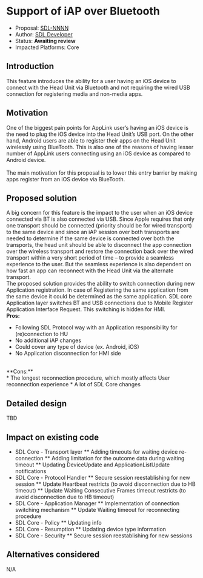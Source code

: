# Support of iAP over Bluetooth

* Proposal: [SDL-NNNN](NNNN-iap-over-bluetooth.md)
* Author: [SDL Developer](https://github.com/smartdevicelink/)
* Status: **Awaiting review**
* Impacted Platforms: Core

## Introduction

This feature introduces the ability for a user having an iOS device to connect with the Head Unit via Bluetooth and not requiring the wired USB connection for registering media and non-media apps.

## Motivation

One of the biggest pain points for AppLink user’s having an iOS device is the need to plug the iOS device into the Head Unit’s USB port. On the other hand, Android users are able to register their apps on the Head Unit wirelessly using BlueTooth. This is also one of the reasons of having lesser number of AppLink users connecting using an iOS device as compared to Android device.
<br><br>
The main motivation for this proposal is to lower this entry barrier by making apps register from an iOS device via BlueTooth.

## Proposed solution

A big concern for this feature is the impact to the user when an iOS device connected via BT is also connected via USB. Since Apple requires that only one transport should be connected (priority should be for wired transport) to the same device and since an iAP session over both transports are needed to determine if the same device is connected over both the transports, the head unit should be able to disconnect the app connection over the wireless transport and restore the connection back over the wired transport within a very short period of time – to provide a seamless experience to the user. But the seamless experience is also dependent on how fast an app can reconnect with the Head Unit via the alternate transport.
<br>
The proposed solution provides the ability to switch connection during new Application registration. In case of Registering the same application from the same device it could be determined as the same application. SDL core Application layer switches BT and USB connections due to Mobile Register Application Interface Request. This switching is hidden for HMI.
<br>
**Pros:**
<br>
* Following SDL Protocol way with an Application responsibility for (re)connection to HU
* No additional iAP changes
* Could cover any type of device (ex. Android, iOS)
* No Application disconnection for HMI side
<br>
**Cons:**
<br>
* The longest reconnection procedure, which mostly affects User reconnection experience
* A lot of SDL Core changes
<br>

## Detailed design

TBD

## Impact on existing code

* SDL Core - Transport layer
** Adding timeouts for waiting device re-connection
** Adding limitation for the outcome data during waiting timeout
** Updating DeviceUpdate and ApplicationListUpdate notifications
* SDL Core - Protocol Handler
** Secure session reestablishing for new session
** Update Heartbeat restricts (to avoid disconnection due to HB timeout)
** Update Waiting Consecutive Frames timeout restricts (to avoid disconnection due to HB timeout)
* SDL Core - Application Manager
** Implementation of connection switching mechanism
** Update Waiting timeout for reconnecting procedure
* SDL Core - Policy
** Updating info
* SDL Core - Resumption
** Updating device type information
* SDL Core - Security
** Secure session reestablishing for new sessions

## Alternatives considered

N/A
